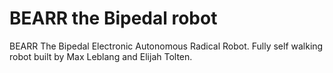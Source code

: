 # BEARR the Bipedal robot
BEARR The Bipedal Electronic Autonomous Radical Robot. Fully self walking robot built by Max Leblang and Elijah Tolten.
